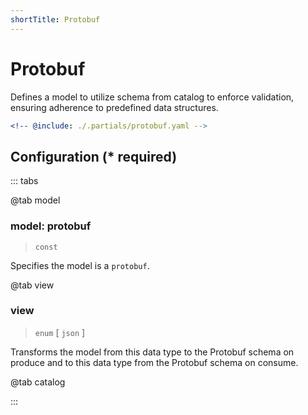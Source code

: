 ```yaml
---
shortTitle: Protobuf
---
```


# Protobuf

Defines a model to utilize schema from catalog to enforce validation, ensuring adherence to predefined data structures.

```yaml {1}
<!-- @include: ./.partials/protobuf.yaml -->
```

## Configuration (\* required)

::: tabs

@tab model

### model: protobuf

> `const`

Specifies the model is a `protobuf`.

@tab view

### view

> `enum` [ `json` ]

Transforms the model from this data type to the Protobuf schema on produce and to this data type from the Protobuf schema on consume.

@tab catalog

<!-- @include: ./.partials/catalog-protobuf.md -->

:::

